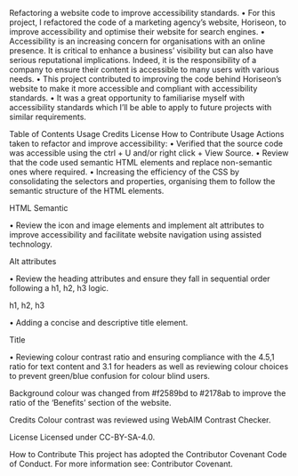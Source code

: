 Refactoring a website code to improve accessibility standards.
• For this project, I refactored the code of a marketing agency’s website, Horiseon, to improve accessibility and optimise their website for search engines. • Accessibility is an increasing concern for organisations with an online presence. It is critical to enhance a business’ visibility but can also have serious reputational implications. Indeed, it is the responsibility of a company to ensure their content is accessible to many users with various needs. • This project contributed to improving the code behind Horiseon’s website to make it more accessible and compliant with accessibility standards. • It was a great opportunity to familiarise myself with accessibility standards which I’ll be able to apply to future projects with similar requirements.

Table of Contents
Usage
Credits
License
How to Contribute
Usage
Actions taken to refactor and improve accessibility: • Verified that the source code was accessible using the ctrl + U and/or right click + View Source. • Review that the code used semantic HTML elements and replace non-semantic ones where required. • Increasing the efficiency of the CSS by consolidating the selectors and properties, organising them to follow the semantic structure of the HTML elements.

HTML Semantic

• Review the icon and image elements and implement alt attributes to improve accessibility and facilitate website navigation using assisted technology.

Alt attributes

• Review the heading attributes and ensure they fall in sequential order following a h1, h2, h3 logic.

h1, h2, h3

• Adding a concise and descriptive title element.

Title

• Reviewing colour contrast ratio and ensuring compliance with the 4.5,1 ratio for text content and 3.1 for headers as well as reviewing colour choices to prevent green/blue confusion for colour blind users.

Background colour was changed from #f2589bd to #2178ab to improve the ratio of the ‘Benefits’ section of the website.

Credits
Colour contrast was reviewed using WebAIM Contrast Checker.

License
Licensed under CC-BY-SA-4.0.

How to Contribute
This project has adopted the Contributor Covenant Code of Conduct. For more information see: Contributor Covenant.